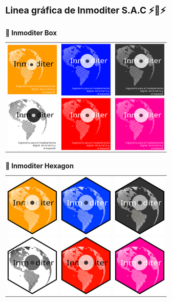 # **Linea gráfica de Inmoditer S.A.C** ⚡🔖⚡


## 💠 **Inmoditer Box**

<table style="width:100%">
  <tr>
    <th><img src="boxlogobottom.svg" width='212'/></th>
    <th><img src="boxlogobluebottom.svg"/></th>
    <th><img src="boxlogograybottom.svg"/></th>
  </tr>
  <tr>
    <td><img src="boxlogowhitebottom.svg"/></td>
    <td><img src="boxlogoredbottom.svg"/></td>
    <td><img src="boxlogopinkbottom.svg"/></td>
  </tr>
</table>

## 💠 **Inmoditer Hexagon**


<table style="width:100%">
  <tr>
    <th><img src="hexalogo.svg" width='212'/></th>
    <th><img src="hexalogoblue.svg"/></th>
    <th><img src="hexalogogray.svg"/></th>
  </tr>
  <tr>
    <td><img src="hexalogowhite.svg"/></td>
    <td><img <img src="hexalogored.svg"/></td>
    <td><img src="hexalogopink.svg"/></td>
  </tr>








